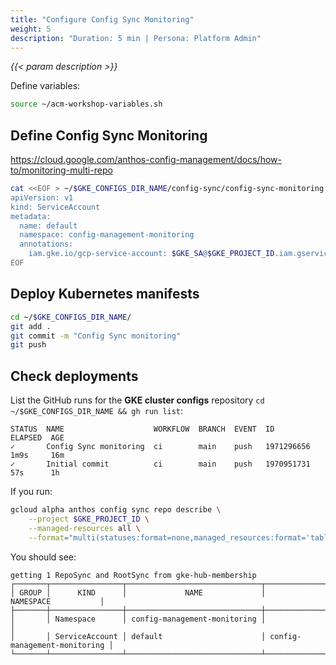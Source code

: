 ```yaml
---
title: "Configure Config Sync Monitoring"
weight: 5
description: "Duration: 5 min | Persona: Platform Admin"
---
```

_{{< param description >}}_

Define variables:
```Bash
source ~/acm-workshop-variables.sh
```

## Define Config Sync Monitoring

https://cloud.google.com/anthos-config-management/docs/how-to/monitoring-multi-repo

```Bash
cat <<EOF > ~/$GKE_CONFIGS_DIR_NAME/config-sync/config-sync-monitoring.yaml
apiVersion: v1
kind: ServiceAccount
metadata:
  name: default
  namespace: config-management-monitoring
  annotations:
    iam.gke.io/gcp-service-account: $GKE_SA@$GKE_PROJECT_ID.iam.gserviceaccount.com
EOF
```

## Deploy Kubernetes manifests

```Bash
cd ~/$GKE_CONFIGS_DIR_NAME/
git add .
git commit -m "Config Sync monitoring"
git push
```

## Check deployments

List the GitHub runs for the **GKE cluster configs** repository `cd ~/$GKE_CONFIGS_DIR_NAME && gh run list`:
```Plaintext
STATUS  NAME                    WORKFLOW  BRANCH  EVENT  ID          ELAPSED  AGE
✓       Config Sync monitoring  ci        main    push   1971296656  1m9s     16m
✓       Initial commit          ci        main    push   1970951731  57s      1h
```

If you run:
```Bash
gcloud alpha anthos config sync repo describe \
    --project $GKE_PROJECT_ID \
    --managed-resources all \
    --format="multi(statuses:format=none,managed_resources:format='table[box](group:sort=2,kind,name,namespace:sort=1)')"
```
You should see:
```Plaintext
getting 1 RepoSync and RootSync from gke-hub-membership
┌───────┬────────────────┬──────────────────────────────┬──────────────────────────────┐
│ GROUP │      KIND      │             NAME             │          NAMESPACE           │
├───────┼────────────────┼──────────────────────────────┼──────────────────────────────┤
│       │ Namespace      │ config-management-monitoring │                              │
│       │ ServiceAccount │ default                      │ config-management-monitoring │
└───────┴────────────────┴──────────────────────────────┴──────────────────────────────┘
```